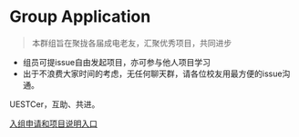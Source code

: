 Group Application
===========

> 本群组旨在聚拢各届成电老友，汇聚优秀项目，共同进步

- 组员可提issue自由发起项目，亦可参与他人项目学习
- 出于不浪费大家时间的考虑，无任何聊天群，请各位校友用最方便的issue沟通。

UESTCer，互助、共进。

[入组申请和项目说明入口](https://github.com/uestcer/application/issues)
